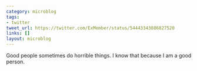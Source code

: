 ```yaml
---
category: microblog
tags:
- twitter
tweet_url: https://twitter.com/ExMember/status/54443343886827520
links: []
layout: microblog
---
```

Good people sometimes do horrible things. I know that because I am a good person.
